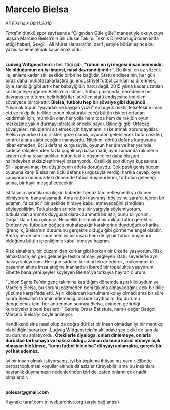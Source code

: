 # Marcelo Bielsa

*Ali Fikri Işık 09.11.2010*

<div class="yazi"><p><i>Taraf</i>’ın dünkü spor sayfasında “Çılgından Güle güle” manşetiyle okuyucuya ulaşan Marcelo Bielsa’nın Şili Ulusal Takımı Teknik Direktörlüğü’nden istifa ettiği haberi, Sevgili, Ali Murat Hamarat’ın, zarif jestiyle bütünleşince bu yazıyı kaleme almak kaçınılmaz oldu.</p>
<p><b><br/>Ludwig Wittgenstein</b>’ın belirttiği gibi, <b>“ruhun en iyi imgesi insan bedenidir. Ne olduğumun en iyi imgesi, nasıl davrandığımdır”</b>. Bu ikisi, en az sözcük ile, anlamı kadar sıkı şekilde birbirine bağlıdır. Statü endişesinin, her gün biraz daha muhafazakârlaştırdığı, endüstriyel futbol çarklarına direnmek, öyle sanıldığı gibi artık her babayiğidin harcı değil. 2015 yılına kadar uzatılan sözleşmeye rağmen Bielsa’nın istifası, futbol pazarında, neredeyse her davranış ve tutumu belirlediği ileri sürülen statü endişesine indirilen şövalyece bir tokattır. <b>Bielsa, futbolu hep bir şövalye gibi düşündü.</b> Yuvarlak topun “yuvarlak ve kaygan yüzü” en büyük risktir felsefesine iman etti ve rakip ile birlikte topun oluşturabileceği bütün riskleri ortadan kaldırmak için, mümkün olan her yolla hem topa hem de rakibin oyun merkezine yakın durmayı stratejik öncelik saydı. Bilindiği gibi Ortaçağ şövalyeleri, rakiplerini alt etmek için hayatlarını riske atmak zorundaydılar. Bielsa oyundaki tüm riskleri göze olarak, oyundan gelebilecek bütün riskleri, kontrol altına alabileceğine inanıyordu. Nitekim, dörtlü defans kurgusuna itibar etmeden, üçlü defans kurgusuyla, oyunun her ânı ve her yerinde sadece rakiplerinden fazla çoğalmayı başarmadı, aynı zamanda rakiplerin sistem adına tasarladıkları bütün taktik düşünceleri daha oluşum halindeyken etkisizleştirmeyi başarıyordu. Özellikle son dünya kupasında Şili-İspanya maçı bu düşüncenin adeta doruğuydu. Çok paslı geniş hücum oyununa karşı Bielsa’nın üçlü defans kurgusuyla verdiği harika cevap, öyle sanıyorum önümüzdeki dönemde futbol düşünürlerini, futbolun geleceği adına, bir hayli meşgul edecektir.</p>
<p>İstifasının ayrıntılarına ilişkin haberler henüz tam netleşmedi ya da ben bilmiyorum, bana ulaşmadı. Ama futbol davranışı böylesine zarafet içeren bir adamın, “alçaltıcı” bir şekilde himaye kabul etmeyeceğini şimdiden söyleyebilirim. Tutkulardan arındırılmış bir yargıyla söylemiyorum, tutkulardan arınmak duygusal olarak zahmetli bir iştir, bunu biliyorum. Doğallıkla ortaya çıkmaz. Nesnellik bile makul bir miktar tutku gerektirir. Endüstriyel futbolun boğucu muhafazakâr karakterine duyduğum o harika iğrençlik, Bielsa’nın durumunu gerçekte olduğu gibi görmeme engel olabilir. Ama yine de ben onun hem iyi bir insan hem de iyi bir futbol düşünürü olduğunu bütün içtenliğimle kabul etmeye hazırım.</p>
<p>Risk almaktan, bir cüzamlıdan korkar gibi korkan bir ülkede yaşıyorum. Risk almaktansa, en geri geleneğe teslim olmayı yeğleyen statü severlerle aynı havayı soluyorum. Her gün sadece kendini tekrar ederek, mükemmel bir başarının altına imza attığına inanlardan ibaret! bir toplulukta yaşıyorum. Elbette bana yeni şeyler söyleyen Bielsa’ ya tutkuyla hayran olurum.</p>
<p>“Union Santa Fe’nin genç takımına katıldığım dönemde aşırı kiloluydum ve Marcelo Bielsa, bu sorunu çözmeden beni takıma almayacağını, açık bir dille yüzüme karşı ifade etti. Aşırı kilolardan kurtulmam kolay olmadı ama bir süre sonra Bielsa’nın tahmin edemediği ölçüde zayıfladım. Bu durumu dengelemek için, her antrenman sonrası Bielsa, evinden getirdiği kurabiyelerle beni beslerdi.” Gabriel Omar Batistuta, nam-ı değer Batigol, Marcelo Bielsa’yı böyle anlatıyor.</p>
<p>Kendi kendisine nasıl olup da doğru dürüst bir insan olmadan iyi bir mantıkçı olabildiğini sorarken, Ludwig Wittgenstein’ın aklındaki şey belki de tam da bu durumu anlatıyordu. <b>Ötekilerle diyaloga, onları dinlemeye, onlarla dürüstçe tartışmaya ve haksız olduğu zaman da bunu kabul etmeye açık olmayan hiç kimse, “konu futbol bile olsa” dünyayı anlamakta, gerçek bir yol kat edemez.</b></p>
<p>İyi bir insan olmak istiyorsanız, iyi bir topluma ihtiyacınız vardır. Elbette berbat toplumsal koşullar altında da azizler türeyebilir; ama bu insanlara hayranlık duymamızın nedenlerinden biri de, zaten onların çok nadir olmalarıdır.</p>
<p><b><br/>polesar@gmail.com</b><b><i></i></b></p></div>

Kaynak: [taraf.com.tr](http://www.taraf.com.tr:80/ali-fikri-isik/makale-marcelo-bielsa.htm), [web.archive.org (arşiv bağlantısı)](http://web.archive.org/web/20101110211842/http://www.taraf.com.tr:80/ali-fikri-isik/makale-marcelo-bielsa.htm)
